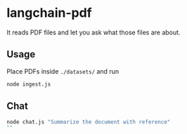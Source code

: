 # langchain-pdf

It reads PDF files and let you ask what those files are about.


## Usage

Place PDFs inside `./datasets/` and run

```sh
node ingest.js
```

## Chat

```sh
node chat.js "Summarize the document with reference"
``
